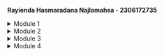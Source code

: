 **Rayienda Hasmaradana Najlamahsa - 2306172735**

<details>
<summary>Module 1</summary>

## Reflection 1
In Exercise 1, I implemented edit and delete product features. In the edit feature, when the user clicks the Edit button, a form is displayed with the product's current details using Thymeleaf, and when the user submits the form, the product then will later gets updated.
For the delete feature, when user clicks the delete button, the `ProductController.java` calls the service to remove the product.

### Applied Clean Code Principles:
1. **Single Responsibility Principle (SRP)**: The `ProductController` delegates business logic to `ProductService`, ensuring separation of concerns.
2. **Descriptive Naming**: Variables and methods use clear, meaningful names that indicate their purpose.
3. **Avoiding Code Duplication**: The service layer is used to avoid repeating logic in controllers.
4. **Consistent Formatting**: Proper indentation and spacing are maintained for readability.

### Applied Secure Coding Practices:
1. **Input Validation**: Product updates and deletions are only processed if valid `productId` values are provided.
2. **Preventing Null Pointer Exceptions**: Null-safe comparisons and proper checks before accessing object properties.
3. **Encapsulation**: Product fields are private, and access is managed through getters and setters.
4. **Avoiding Hardcoded Values**: UUIDs are generated dynamically instead of using fixed values.

### Areas for Improvement:
1. **Dependency Injection Improvement**: Use constructor injection instead of field injection in `ProductController` to enhance testability.
2. **Thread Safety in Repository**: The `ProductRepository` should be synchronized if accessed concurrently.
3. **Improved Error Handling**: Return meaningful error messages when updating or deleting non-existent products.
4. **Logging Mechanism**: Implement logging in service methods to track product modifications.

By implementing these improvements, the code will be more maintainable, scalable, and secure.

## Reflection 2

### Unit Testing and Code Coverage:
After writing the unit test, I feel more confident that the implemented features function correctly. Writing unit tests ensures that each component of the code behaves as expected. However, determining the right number of unit tests in a class depends on the complexity of the logic. A good practice is to cover all possible paths, including positive and negative test cases.

To ensure sufficient test coverage, we can use code coverage metrics, which measure the percentage of code executed during testing. However, 100% code coverage does not guarantee bug-free software—it only means all lines were executed at least once. Edge cases and logical flaws might still exist, which is why functional and integration tests are equally important.

### Clean Code Issues in Functional Testing
In the case of CreateProductFunctionalTest.java, if a new functional test suite is added with the same setup procedures and instance variables, it might introduce code duplication. This could negatively impact code maintainability and readability.

### Potential Issues and Improvements
1. Code Duplication: Repeating setup code in multiple test classes leads to maintenance challenges.

- Solution: Extract the common setup logic into a base test class that other test classes can extend.

2. Violation of DRY Principle (Don’t Repeat Yourself): Writing redundant test logic increases the risk of inconsistency.
- Solution: Use a test utility class or parameterized tests where applicable.

3. Test Readability & Organization: Having similar test logic in multiple places may reduce readability.
- Solution: Group tests logically and follow naming conventions that describe the test's intent.
  By refactoring the functional test suites to follow these principles, the test code will be cleaner, easier to maintain, and more scalable.

</details>

<details>
<summary>Module 2</summary>

## Module 2
1. **List the code quality issue(s) that you fixed during the exercise and explain your strategy on fixing them.**

   Issue: The import "import java.util.UUID;" an "import org.springframework.ui.Model;" was present in ProductControllerTest.java but was not being used.
   Strategy: Deleted the unused import to maintain clean, readable, and efficient code.


2. **Look at your CI/CD workflows (GitHub)/pipelines (GitLab). Do you think the current implementation has met the definition of Continuous Integration and Continuous Deployment?**

   The CI workflows automate the project's build process, execute unit tests, and conduct code quality and security analysis whenever code is pushed or a pull request is created.
   The deployment workflow automatically builds a Docker image and deploys it to Koyeb upon pushes to the main branch.
   Additionally, scheduled checks and branch protection mechanisms enhance the reliability and security of the integration and deployment processes. While the implementation meets CI/CD standards, further improvements, such as integration testing and multi-environment deployments, could strengthen the pipeline even more.
</details>


<details>
<summary>Module 3</summary>

1. To keep things organized, I put CarController and ProductController in separate files, following the Single Responsibility Principle (SRP), each one focuses only on its own job. For flexibility, the Open-Closed Principle (OCP) is applied by using interfaces for CarService and ProductService, so new features can be added without touching the existing code. The Dependency Inversion Principle (DIP) makes testing and updates easier by ensuring controllers rely on interfaces instead of being tied to specific service implementations.

2. This matters to keep the project maintainable, testable, and scalable. With SRP, tweaking car-related features won’t accidentally break product functionality. OCP means we can extend the system without messing with what’s already working, reducing bugs. DIP lets us swap out service implementations effortlessly, making unit testing a breeze with mock data instead of real database calls.

3. Without these principles, the code would get messy. If cars and products were managed in one controller (SRP violation), changing one thing could break another. Ignoring OCP would mean rewriting old code for every new feature, increasing the risk of unexpected issues. And without DIP, testing would be difficult since the controllers would be stuck with specific services.

</details>

<details>
<summary>Module 4</summary>

## Reflection 1

1. **Is the TDD process effective in ensuring reliable code development?**  
   Yes, in my experience following the TDD workflow helped in structuring the implementation process efficiently. By starting with tests, I was able to focus on expected behavior before writing the actual implementation. It ensured that every change was backed by a clear test case, reducing unexpected regressions. However, one challenge I faced was defining tests before fully understanding all the edge cases, which sometimes required refactoring the test cases themselves. While the current TDD approach provided structure, I realized that some tests could be optimized for better readability and maintainability. Specifically:
    - Improving test descriptions to better document intent.
    - Refining assertions to make failure messages clearer.
    - Introducing parameterized tests for repetitive test scenarios.

   These changes would enhance both the efficiency and clarity of the test suite.

2. **F.I.R.S.T. Principle Reflection**

The F.I.R.S.T. principle is essential in evaluating the effectiveness of unit tests. Below is my reflection on how well the tests adhered to these principles:

| Principle   | Evaluation |
|------------|------------|
| **Fast** | The tests executed quickly since they primarily involved in-memory operations and mocks, avoiding heavy dependencies like databases. |
| **Independent** | Each test was self-contained and did not depend on external state. Mocks were used to ensure isolation between test cases. |
| **Repeatable** | Tests produced consistent results across multiple runs, ensuring deterministic behavior. |
| **Self-Validating** | Each test had clear assertions that automatically determined success or failure, eliminating the need for manual inspection. |
| **Timely** |  Some tests were written after partial implementation instead of strictly following TDD. I need to improve adherence to the **Red-Green-Refactor** cycle by ensuring all failing tests are written before implementation. |

**Next Steps for Improvement**
- **Enhance edge case coverage**: Expanding test cases for edge scenarios such as invalid inputs and boundary conditions.
- **Introduce integration tests**: While unit tests ensure individual components work as expected, integration tests will help validate interactions between components.
- **Optimize test structure**: Implementing better test naming conventions and structuring test classes for maintainability.

By refining these aspects, I can further improve test effectiveness and maintainability in future development cycles.



## Reflection 2
Explain what you think about your partner’s code? Are there any aspects that are still lacking from your partner’s code?
- My partner's code is well-structured. However, one part that may still have a room for improvement is test coverage for edge cases, such as handling invalid inputs (negative quantities, null/empty names, etc.). Additionally, the code could be improved by adding validations in the Product class to prevent invalid data from being set.

What did you do to contribute to your partner’s code?
- I added a new test testSetProductQuality() to verify that the setQuantity() method correctly updates the product’s quantity.

What code smells did you find on your partner’s code?

- One potential code smell i found is that the lack of edge case test. There are no tests for invalid inputs, such as setting a negative quantity or an empty product name.

What refactoring steps did you suggest and execute to fix those smells?
Identify the Code Smell: The test suite was missing a test for verifying if the setQuantity() method correctly updates the product’s quantity. Without this test, there was a gap in ensuring that the method behaves as expected.

Add a Unit Test to Improve Coverage: I added the following test to verify that calling setQuantity() properly updates the product’s quantity:

```
@Test
void testSetProductQuantity() {
    product.setQuantity(200);
    assertEquals(200, product.getQuantity());
}
```

This ensures that the setter method functions correctly and prevents potential regressions in the future.
</details>
